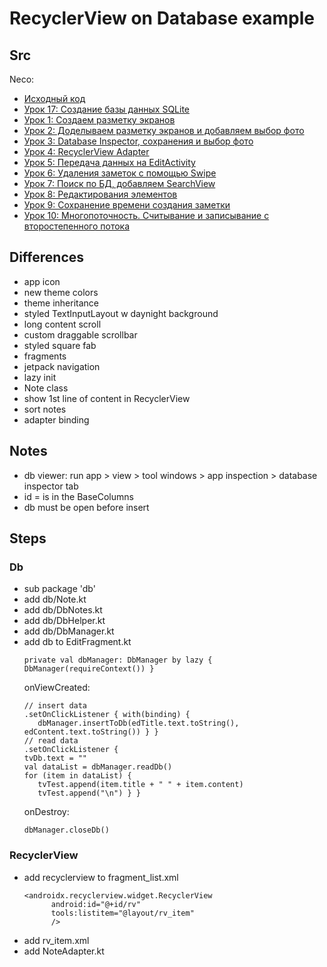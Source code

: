 # RecyclerView on Database example
## Src
Neco:  
- [Исходный код](https://neco-desarrollo.es/2021/04/sqlite-на-kotlin-урок-10)  
- [Урок 17: Создание базы данных SQLite](https://www.youtube.com/watch?v=tQot9NMbtiw)  
- [Урок 1: Создаем разметку экранов](https://youtube.com/watch?v=udnaDIWjamg)  
- [Урок 2: Доделываем разметку экранов и добавляем выбор фото](https://youtube.com/watch?v=_4zx41whaXs)  
- [Урок 3: Database Inspector, сохранения и выбор фото](https://youtube.com/watch?v=BS6Z4EkWUR4)  
- [Урок 4: RecyclerView Adapter](https://youtube.com/watch?v=hcYVBg--2s8)  
- [Урок 5: Передача данных на EditActivity](https://youtube.com/watch?v=HY9xLzRCYTY)  
- [Урок 6: Удаления заметок с помощью Swipe](https://youtube.com/watch?v=o1bFS29UUT4)  
- [Урок 7: Поиск по БД, добавляем SearchView](https://youtube.com/watch?v=eEOSob7frz4)  
- [Урок 8: Редактирования элементов](https://youtube.com/watch?v=j3Wr-RTxv-I)  
- [Урок 9: Сохранение времени создания заметки](https://youtube.com/watch?v=gP2gVzL2fp4)  
- [Урок 10: Многопоточность. Считывание и записывание с второстепенного потока](https://youtube.com/watch?v=qnQO3cnCShI)
## Differences
- app icon
- new theme colors
- theme inheritance
- styled TextInputLayout w daynight background
- long content scroll
- custom draggable scrollbar
- styled square fab
- fragments
- jetpack navigation
- lazy init
- Note class
- show 1st line of content in RecyclerView
- sort notes
- adapter binding
## Notes
- db viewer: run app > view > tool windows > app inspection > database inspector tab
- id = is in the BaseColumns
- db must be open before insert
## Steps
### Db
- sub package 'db'
- add db/Note.kt
- add db/DbNotes.kt
- add db/DbHelper.kt
- add db/DbManager.kt
- add db to EditFragment.kt
   ```
   private val dbManager: DbManager by lazy { DbManager(requireContext()) }
   ```
   onViewCreated:
   ```
   // insert data
   .setOnClickListener { with(binding) {
      dbManager.insertToDb(edTitle.text.toString(), edContent.text.toString()) } }
   // read data
   .setOnClickListener {    
   tvDb.text = ""
   val dataList = dbManager.readDb()
   for (item in dataList) {
      tvTest.append(item.title + " " + item.content)
      tvTest.append("\n") } }
   ```
   onDestroy:
   ```
   dbManager.closeDb()
### RecyclerView
- add recyclerview to fragment_list.xml
   ```
   <androidx.recyclerview.widget.RecyclerView
         android:id="@+id/rv"
         tools:listitem="@layout/rv_item"
         />
- add rv_item.xml
- add NoteAdapter.kt